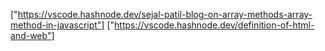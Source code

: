 ["https://vscode.hashnode.dev/sejal-patil-blog-on-array-methods-array-method-in-javascript"]
["https://vscode.hashnode.dev/definition-of-html-and-web"]
